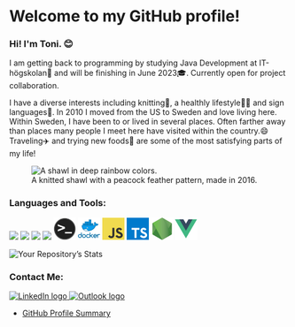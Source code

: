 # Welcome to my GitHub profile!

### Hi! I'm Toni. 😊 

I am getting back to programming by studying Java Development at IT-högskolan🏫 and will be finishing in June 2023🎓. Currently open for project collaboration. 

I have a diverse interests including knitting🧶, a healthly lifestyle🏃‍♀️ and sign languages🤟. In 2010 I moved from the US to Sweden and love living here. Within Sweden, I have been to or lived in several places. Often farther away than places many people I meet here have visited within the country.😄 Traveling✈️ and trying new foods🍡 are some of the most satisfying parts of my life!   

<figure>
<img width="300px"  alt="A shawl in deep rainbow colors." src="https://images4-g.ravelrycache.com/uploads/bratae/402496336/20161008_140908_medium2.jpg"/>
   <figcaption> A knitted shawl with a peacock feather pattern, made in 2016. </figcaption>
</figure>



### Languages and Tools: 

<code><img height="40" src="https://cdn.my-mooc.com/media/cache/catalog_product_458x275/mooc/logo/5d6c89fdb37143ead78cc0062d83658672b5d09d.png"></code>
<code><img height="40" src="https://camo.githubusercontent.com/40151cb47332e5a702cfb89f995b11e9ae9c86049403989e8f09aa5931bfd1f8/68747470733a2f2f706e67696d672e636f6d2f75706c6f6164732f6d7973716c2f6d7973716c5f504e4732332e706e67"></code>
<code><img height="40" src="https://ih1.redbubble.net/image.859063361.0627/pp,840x830-pad,1000x1000,f8f8f8.jpg"></code>
<code><img height="40" src="https://mpng.subpng.com/20190111/thz/kisspng-mongodb-logo-database-nosql-postgresql-how-to-create-an-outstanding-tech-stack-clickup-bl-5c391bdf9cff48.4731136215472465596431.jpg"></code>
<code><img height="40" src="https://raw.githubusercontent.com/github/explore/80688e429a7d4ef2fca1e82350fe8e3517d3494d/topics/terminal/terminal.png"></code>
<code><img height="40" src="https://raw.githubusercontent.com/github/explore/80688e429a7d4ef2fca1e82350fe8e3517d3494d/topics/docker/docker.png"></code>
<code><img height="40" src="https://raw.githubusercontent.com/github/explore/80688e429a7d4ef2fca1e82350fe8e3517d3494d/topics/javascript/javascript.png"></code>
<code><img height="40" src="https://raw.githubusercontent.com/github/explore/80688e429a7d4ef2fca1e82350fe8e3517d3494d/topics/typescript/typescript.png"></code>
<code><img height="40" src="https://raw.githubusercontent.com/github/explore/80688e429a7d4ef2fca1e82350fe8e3517d3494d/topics/nodejs/nodejs.png"></code>
<code><img height="40" src="https://raw.githubusercontent.com/github/explore/80688e429a7d4ef2fca1e82350fe8e3517d3494d/topics/vue/vue.png"></code>


![Your Repository’s Stats](https://github-readme-stats.vercel.app/api?username=ToniKaru&show_icons=true)

### Contact Me: 

<a href="https://www.linkedin.com/in/toni-karu/" rel=nofollow><img src="https://camo.githubusercontent.com/a493f6833f99fb3c85788d6d9305e6b7a42b838e5ee5d138fd9a8214a7e77472/68747470733a2f2f696d672e736869656c64732e696f2f62616467652f6c696e6b6564696e2d2532333030373742352e7376673f267374796c653d666f722d7468652d6261646765266c6f676f3d6c696e6b6564696e266c6f676f436f6c6f723d7768697465" alt="LinkedIn logo" data-canonical-src="https://img.shields.io/badge/linkedin-%230077B5.svg?&amp;style=for-the-badge&amp;logo=linkedin&amp;logoColor=white" style="max-width: 100%;"></a><a href="mailto:toni.karu@gmail.com">
 <img src="https://camo.githubusercontent.com/e038de8614d994cae54455231d33eb0b84b8acae7456ee68d8461af25a366a95/68747470733a2f2f696d672e736869656c64732e696f2f62616467652f4d61696c2d3030373844343f7374796c653d666f722d7468652d6261646765266c6f676f3d6d6963726f736f66742d6f75746c6f6f6b266c6f676f436f6c6f723d7768697465" alt="Outlook logo" data-canonical-src="https://img.shields.io/badge/Mail-0078D4?style=for-the-badge&amp;logo=microsoft-outlook&amp;logoColor=white" style="max-width: 100%;"></a>

 
 - [GitHub Profile Summary](https://profile-summary-for-github.com/user/ToniKaru)
